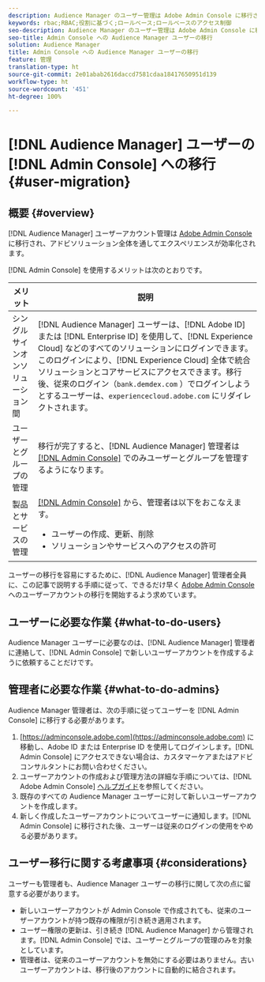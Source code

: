 ```yaml
---
description: Audience Manager のユーザー管理は Adobe Admin Console に移行されます。この記事では、ユーザー移行の準備に必要な作業と移行完了後の変更点について説明します。
keywords: rbac;RBAC;役割に基づく;ロールベース;ロールベースのアクセス制御
seo-description: Audience Manager のユーザー管理は Adobe Admin Console に移行されます。この記事では、ユーザー移行の準備に必要な作業と移行完了後の変更点について説明します。
seo-title: Admin Console への Audience Manager ユーザーの移行
solution: Audience Manager
title: Admin Console への Audience Manager ユーザーの移行
feature: 管理
translation-type: ht
source-git-commit: 2e01abab2616daccd7581cdaa18417650951d139
workflow-type: ht
source-wordcount: '451'
ht-degree: 100%

---
```



# [!DNL Audience Manager] ユーザーの [!DNL Admin Console] への移行 {#user-migration}

## 概要 {#overview}

[!DNL Audience Manager] ユーザーアカウント管理は [Adobe Admin Console](https://helpx.adobe.com/jp/enterprise/using/admin-console.html) に移行され、アドビソリューション全体を通してエクスペリエンスが効率化されます。

 [!DNL Admin Console] を使用するメリットは次のとおりです。

| メリット | 説明 |
|---|---|
| シングルサインオンソリューション間 | [!DNL Audience Manager] ユーザーは、[!DNL Adobe ID] または [!DNL Enterprise ID] を使用して、[!DNL Experience Cloud] などのすべてのソリューションにログインできます。このログインにより、[!DNL Experience Cloud] 全体で統合ソリューションとコアサービスにアクセスできます。移行後、従来のログイン（`bank.demdex.com` ）でログインしようとするユーザーは、`experiencecloud.adobe.com` にリダイレクトされます。 |
| ユーザーとグループの管理 | 移行が完了すると、[!DNL Audience Manager] 管理者は [[!DNL Admin Console]](http://adminconsole.adobe.com/enterprise/) でのみユーザーとグループを管理するようになります。 |
| 製品とサービスの管理 | [[!DNL Admin Console]](http://adminconsole.adobe.com/enterprise/) から、管理者は以下をおこなえます。 <ul><li>ユーザーの作成、更新、削除</li><li>ソリューションやサービスへのアクセスの許可</li></ul> |

ユーザーの移行を容易にするために、[!DNL Audience Manager] 管理者全員に、この記事で説明する手順に従って、できるだけ早く [Adobe Admin Console](https://helpx.adobe.com/jp/enterprise/using/admin-console.html) へのユーザーアカウントの移行を開始するよう求めています。

## ユーザーに必要な作業 {#what-to-do-users}

Audience Manager ユーザーに必要なのは、[!DNL Audience Manager] 管理者に連絡して、[!DNL Admin Console] で新しいユーザーアカウントを作成するように依頼することだけです。

## 管理者に必要な作業 {#what-to-do-admins}

Audience Manager 管理者は、次の手順に従ってユーザーを [!DNL Admin Console] に移行する必要があります。

1. [https://adminconsole.adobe.com](https://adminconsole.adobe.com) に移動し、Adobe ID または Enterprise ID を使用してログインします。[!DNL Admin Console] にアクセスできない場合は、カスタマーケアまたはアドビコンサルタントにお問い合わせください。
2. ユーザーアカウントの作成および管理方法の詳細な手順については、[!DNL Adobe Admin Console] [ヘルプガイド](https://helpx.adobe.com/jp/enterprise/admin-guide.html/enterprise/using/users.ug.html)を参照してください。
3. 既存のすべての Audience Manager ユーザーに対して新しいユーザーアカウントを作成します。
4. 新しく作成したユーザーアカウントについてユーザーに通知します。[!DNL Admin Console] に移行された後、ユーザーは従来のログインの使用をやめる必要があります。

## ユーザー移行に関する考慮事項 {#considerations}

ユーザーも管理者も、Audience Manager ユーザーの移行に関して次の点に留意する必要があります。

* 新しいユーザーアカウントが Admin Console で作成されても、従来のユーザーアカウントが持つ既存の権限が引き続き適用されます。
* ユーザー権限の更新は、引き続き [!DNL Audience Manager] から管理されます。[!DNL Admin Console] では、ユーザーとグループの管理のみを対象としています。
* 管理者は、従来のユーザーアカウントを無効にする必要はありません。古いユーザーアカウントは、移行後のアカウントに自動的に結合されます。
